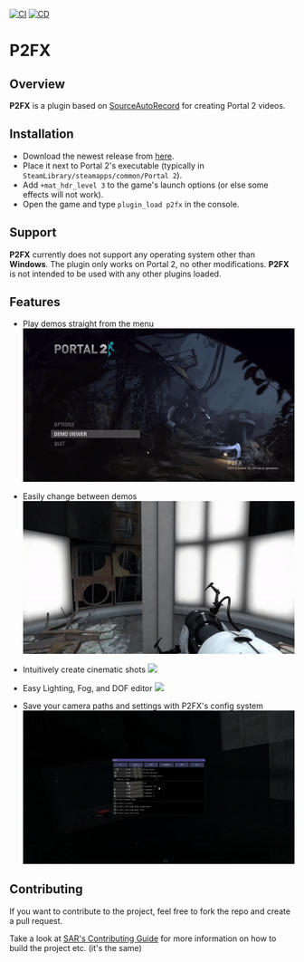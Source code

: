 [![CI](https://github.com/p2sr/SourceAutoRecord/workflows/CI/badge.svg)](https://github.com/Zyntex1/p2fx/actions?query=workflow%3ACI+branch%3Amaster) [![CD](https://github.com/p2sr/SourceAutoRecord/workflows/CD/badge.svg)](https://github.com/Zyntex1/p2fx/actions?query=workflow%3ACD+branch%3Amaster)

# P2FX

## Overview
**P2FX** is a plugin based on [SourceAutoRecord](https://github.com/p2sr/SourceAutoRecord) for creating Portal 2 videos.

## Installation
- Download the newest release from [here](https://github.com/Zyntex1/p2fx/releases).
- Place it next to Portal 2's executable (typically in `SteamLibrary/steamapps/common/Portal 2`).
- Add `+mat_hdr_level 3` to the game's launch options (or else some effects will not work).
- Open the game and type `plugin_load p2fx` in the console.

## Support
**P2FX** currently does not support any operating system other than **Windows**. The plugin only works on Portal 2, no other modifications. **P2FX** is not intended to be used with any other plugins loaded.

## Features
- Play demos straight from the menu
![](./doc/demochooser.gif)

- Easily change between demos
![](./doc/changingdemos.gif)

- Intuitively create cinematic shots
![](./doc/makingcines.gif)

- Easy Lighting, Fog, and DOF editor
![](./doc/dialingfx.gif)

- Save your camera paths and settings with P2FX's config system
![](./doc/configsystem.gif)

## Contributing
If you want to contribute to the project, feel free to fork the repo and create a pull request.

Take a look at [SAR's Contributing Guide](https://github.com/p2sr/SourceAutoRecord/blob/master/docs/contributing.md) for more information on how to build the project etc. (it's the same)